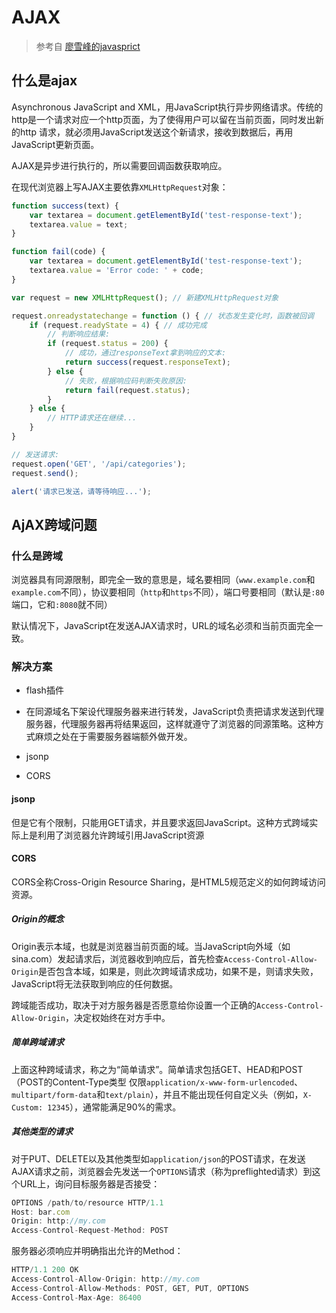 # AJAX

> 参考自 [廖雪峰的javasprict](https://www.liaoxuefeng.com/wiki/001434446689867b27157e896e74d51a89c25cc8b43bdb3000/001434499861493e7c35be5e0864769a2c06afb4754acc6000)

## 什么是ajax

Asynchronous JavaScript and XML，用JavaScript执行异步网络请求。传统的http是一个请求对应一个http页面，为了使得用户可以留在当前页面，同时发出新的http 请求，就必须用JavaScript发送这个新请求，接收到数据后，再用JavaScript更新页面。

AJAX是异步进行执行的，所以需要回调函数获取响应。

在现代浏览器上写AJAX主要依靠`XMLHttpRequest`对象：

```javascript
function success(text) {
    var textarea = document.getElementById('test-response-text');
    textarea.value = text;
}

function fail(code) {
    var textarea = document.getElementById('test-response-text');
    textarea.value = 'Error code: ' + code;
}

var request = new XMLHttpRequest(); // 新建XMLHttpRequest对象

request.onreadystatechange = function () { // 状态发生变化时，函数被回调
    if (request.readyState = 4) { // 成功完成
        // 判断响应结果:
        if (request.status = 200) {
            // 成功，通过responseText拿到响应的文本:
            return success(request.responseText);
        } else {
            // 失败，根据响应码判断失败原因:
            return fail(request.status);
        }
    } else {
        // HTTP请求还在继续...
    }
}

// 发送请求:
request.open('GET', '/api/categories');
request.send();

alert('请求已发送，请等待响应...');

```

## AjAX跨域问题

### 什么是跨域

浏览器具有同源限制，即完全一致的意思是，域名要相同（`www.example.com`和`example.com`不同），协议要相同（`http`和`https`不同），端口号要相同（默认是`:80`端口，它和`:8080`就不同）

默认情况下，JavaScript在发送AJAX请求时，URL的域名必须和当前页面完全一致。

### 解决方案

- flash插件

- 在同源域名下架设代理服务器来进行转发，JavaScript负责把请求发送到代理服务器，代理服务器再将结果返回，这样就遵守了浏览器的同源策略。这种方式麻烦之处在于需要服务器端额外做开发。
- jsonp 
- CORS

#### jsonp

但是它有个限制，只能用GET请求，并且要求返回JavaScript。这种方式跨域实际上是利用了浏览器允许跨域引用JavaScript资源

#### CORS

CORS全称Cross-Origin Resource Sharing，是HTML5规范定义的如何跨域访问资源。

##### Origin的概念

Origin表示本域，也就是浏览器当前页面的域。当JavaScript向外域（如sina.com）发起请求后，浏览器收到响应后，首先检查`Access-Control-Allow-Origin`是否包含本域，如果是，则此次跨域请求成功，如果不是，则请求失败，JavaScript将无法获取到响应的任何数据。

跨域能否成功，取决于对方服务器是否愿意给你设置一个正确的`Access-Control-Allow-Origin`，决定权始终在对方手中。

##### 简单跨域请求

上面这种跨域请求，称之为“简单请求”。简单请求包括GET、HEAD和POST（POST的Content-Type类型
仅限`application/x-www-form-urlencoded`、`multipart/form-data`和`text/plain`），并且不能出现任何自定义头（例如，`X-Custom: 12345`），通常能满足90%的需求。

##### 其他类型的请求

对于PUT、DELETE以及其他类型如`application/json`的POST请求，在发送AJAX请求之前，浏览器会先发送一个`OPTIONS`请求（称为preflighted请求）到这个URL上，询问目标服务器是否接受：

```javascript
OPTIONS /path/to/resource HTTP/1.1
Host: bar.com
Origin: http://my.com
Access-Control-Request-Method: POST
```

服务器必须响应并明确指出允许的Method：

```javascript
HTTP/1.1 200 OK
Access-Control-Allow-Origin: http://my.com
Access-Control-Allow-Methods: POST, GET, PUT, OPTIONS
Access-Control-Max-Age: 86400
```

